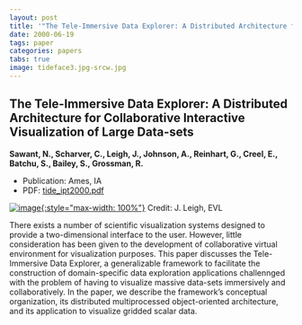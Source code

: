```yaml
---
layout: post
title: '"The Tele-Immersive Data Explorer: A Distributed Architecture for Collaborative Interactive Visualization of Large Data-sets"'
date: 2000-06-19
tags: paper
categories: papers
tabs: true
image: tideface3.jpg-srcw.jpg
---
```


## The Tele-Immersive Data Explorer: A Distributed Architecture for Collaborative Interactive Visualization of Large Data-sets
**Sawant, N., Scharver, C., Leigh, J., Johnson, A., Reinhart, G., Creel, E., Batchu, S., Bailey, S., Grossman, R.**
- Publication: Ames, IA
- PDF: [tide_ipt2000.pdf](/documents/tide_ipt2000.pdf)


[![image](https://www.evl.uic.edu/output/originals/tideface3.jpg-srcw.jpg){:style="max-width: 100%"}](https://www.evl.uic.edu/output/originals/tideface3.jpg-srcw.jpg)
Credit: J. Leigh, EVL

There exists a number of scientific visualization systems designed to provide a two-dimensional interface to the user. However, little consideration has been given to the development of collaborative virtual environment for visualization purposes. This paper discusses the Tele-Immersive Data Explorer, a generalizable framework to facilitate the construction of domain-specific data exploration applications challennged with the problem of having to visualize massive data-sets immersively and collaboratively. In the paper, we describe the framework&rsquo;s conceptual organization, its distributed multiprocessed object-oriented architecture, and its application to visualize gridded scalar data.